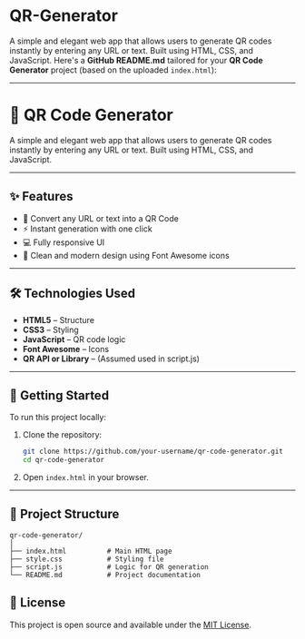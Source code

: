# QR-Generator
A simple and elegant web app that allows users to generate QR codes instantly by entering any URL or text. Built using HTML, CSS, and JavaScript.
Here's a **GitHub README.md** tailored for your **QR Code Generator** project (based on the uploaded `index.html`):

---

# 📱 QR Code Generator

A simple and elegant web app that allows users to generate QR codes instantly by entering any URL or text. Built using HTML, CSS, and JavaScript.

---

## ✨ Features

* 🔗 Convert any URL or text into a QR Code
* ⚡ Instant generation with one click
* 💻 Fully responsive UI
* 🎨 Clean and modern design using Font Awesome icons

---

## 🛠️ Technologies Used

* **HTML5** – Structure
* **CSS3** – Styling
* **JavaScript** – QR code logic
* **Font Awesome** – Icons
* **QR API or Library** – (Assumed used in script.js)

---

## 🚀 Getting Started

To run this project locally:

1. Clone the repository:

   ```bash
   git clone https://github.com/your-username/qr-code-generator.git
   cd qr-code-generator
   ```

2. Open `index.html` in your browser.

---

## 📁 Project Structure

```
qr-code-generator/
│
├── index.html          # Main HTML page
├── style.css           # Styling file
├── script.js           # Logic for QR generation
└── README.md           # Project documentation
```

## 📄 License

This project is open source and available under the [MIT License](LICENSE).
